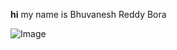 **hi** my name is Bhuvanesh Reddy Bora

![Image](https://www.homeworkhelpglobal.com/wp-content/uploads/2018/01/The-look.png)
